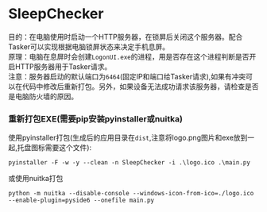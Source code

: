 # SleepChecker

目的：在电脑使用时启动一个HTTP服务器，在锁屏后关闭这个服务器。配合Tasker可以实现根据电脑锁屏状态来决定手机息屏。\
原理：电脑在息屏时会创建`LogonUI.exe`的进程，用是否存在这个进程判断是否开启HTTP服务器用于Tasker请求。\
注意：服务器启动的默认端口为`6464`(固定IP和端口给Tasker请求),如果有冲突可以在代码中修改后重新打包。另外，如果设备无法成功请求该服务器，请检查是否是电脑防火墙的原因。

### 重新打包EXE(需要pip安装pyinstaller或nuitka)

使用pyinstaller打包(生成后的应用目录在`dist`,注意将logo.png图片和exe放到一起,托盘图标需要这个文件):

```
pyinstaller -F -w -y --clean -n SleepChecker -i .\logo.ico .\main.py
```

或使用nuitka打包

```
python -m nuitka --disable-console --windows-icon-from-ico=./logo.ico --enable-plugin=pyside6 --onefile main.py
```
